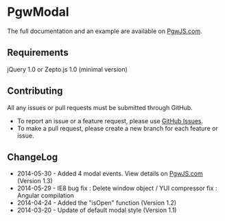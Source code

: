 PgwModal
========

The full documentation and an example are available on [PgwJS.com](http://pgwjs.com/pgwmodal/).


Requirements
---------

jQuery 1.0 or Zepto.js 1.0 (minimal version)


Contributing
---------

All any issues or pull requests must be submitted through GitHub.

* To report an issue or a feature request, please use [GitHub Issues](https://github.com/Pagawa/PgwModal/issues).
* To make a pull request, please create a new branch for each feature or issue.


ChangeLog
---------

* 2014-05-30 - Added 4 modal events.  View details on [PgwJS.com](http://pgwjs.com/pgwmodal/) (Version 1.3)
* 2014-05-29 - IE8 bug fix : Delete window object / YUI compressor fix : Angular compilation
* 2014-04-24 - Added the "isOpen" function (Version 1.2)
* 2014-03-20 - Update of default modal style (Version 1.1)
